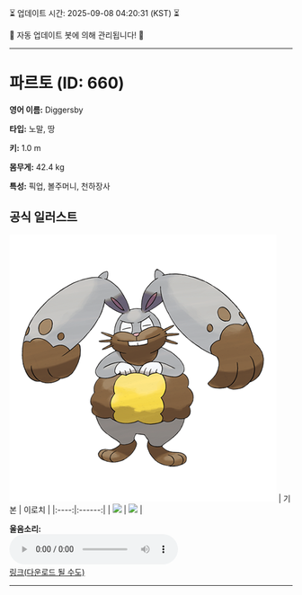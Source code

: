 
⏳ 업데이트 시간: 2025-09-08 04:20:31 (KST) ⏳

🤖 자동 업데이트 봇에 의해 관리됩니다! 🤖

---

# 파르토 (ID: 660)
**영어 이름:** Diggersby

**타입:** 노말, 땅

**키:** 1.0 m

**몸무게:** 42.4 kg

**특성:** 픽업, 볼주머니, 천하장사

## 공식 일러스트
![](https://raw.githubusercontent.com/PokeAPI/sprites/master/sprites/pokemon/other/official-artwork/660.png)
| 기본 | 이로치 |
|:----:|:------:|
| <img src="http://play.pokemonshowdown.com/sprites/ani/diggersby.gif" width="200"> | <img src="http://play.pokemonshowdown.com/sprites/ani-shiny/diggersby.gif" width="200"> |

**울음소리:**<br><audio controls src="https://raw.githubusercontent.com/PokeAPI/cries/main/cries/pokemon/latest/660.ogg"></audio><br> [링크(다운로드 될 수도)](https://raw.githubusercontent.com/PokeAPI/cries/main/cries/pokemon/latest/660.ogg)


---
